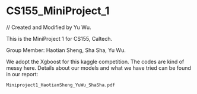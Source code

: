 # CS155_MiniProject_1

// Created and Modified by Yu Wu.

This is the MiniProject 1 for CS155, Caltech.

Group Member: Haotian Sheng, Sha Sha, Yu Wu.

We adopt the Xgboost for this kaggle competition. The codes are kind of messy here. Details about our models and what we have tried can be found in our report:

    Miniproject1_HaotianSheng_YuWu_ShaSha.pdf


